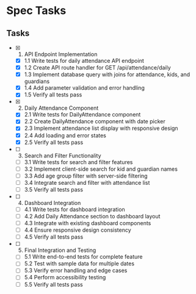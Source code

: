 # Spec Tasks

## Tasks

- [x] 1. API Endpoint Implementation
  - [x] 1.1 Write tests for daily attendance API endpoint
  - [x] 1.2 Create API route handler for GET /api/attendance/daily
  - [x] 1.3 Implement database query with joins for attendance, kids, and guardians
  - [x] 1.4 Add parameter validation and error handling
  - [x] 1.5 Verify all tests pass

- [x] 2. Daily Attendance Component
  - [x] 2.1 Write tests for DailyAttendance component
  - [x] 2.2 Create DailyAttendance component with date picker
  - [x] 2.3 Implement attendance list display with responsive design
  - [x] 2.4 Add loading and error states
  - [x] 2.5 Verify all tests pass

- [ ] 3. Search and Filter Functionality
  - [ ] 3.1 Write tests for search and filter features
  - [ ] 3.2 Implement client-side search for kid and guardian names
  - [ ] 3.3 Add age group filter with server-side filtering
  - [ ] 3.4 Integrate search and filter with attendance list
  - [ ] 3.5 Verify all tests pass

- [ ] 4. Dashboard Integration
  - [ ] 4.1 Write tests for dashboard integration
  - [ ] 4.2 Add Daily Attendance section to dashboard layout
  - [ ] 4.3 Integrate with existing dashboard components
  - [ ] 4.4 Ensure responsive design consistency
  - [ ] 4.5 Verify all tests pass

- [ ] 5. Final Integration and Testing
  - [ ] 5.1 Write end-to-end tests for complete feature
  - [ ] 5.2 Test with sample data for multiple dates
  - [ ] 5.3 Verify error handling and edge cases
  - [ ] 5.4 Perform accessibility testing
  - [ ] 5.5 Verify all tests pass 